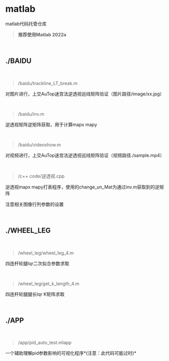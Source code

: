 # matlab
matlab代码托管仓库

> **推荐使用Matlab 2022a**

<br>

## ./BAIDU

<br>

> /baidu/trackline_LT_break.m

对图片进行，上交AuTop迷宫法逆透视巡线矩阵验证（图片路径/image/xx.jpg）  

<br>

> /baidu/inv.m

逆透视矩阵逆矩阵获取，用于计算mapx mapy  

<br>

> /baidu/videoshow.m

对视频进行，上交AuTop迷宫法逆透视巡线矩阵验证（视频路径./sample.mp4）  

<br>

> /c++ code/逆透视.cpp

逆透视mapx mapy打表程序，使用的change_un_Mat为通过inv.m获取到的逆矩阵

注意相关图像行列参数的设置  

<br>

## ./WHEEL_LEG

<br>

> /wheel_leg/wheel_leg_4.m

四连杆轮腿lqr二次拟合参数求取  

<br>

> /wheel_leg/get_k_length_4.m

四连杆轮腿腿长lqr K矩阵求取  

<br>

## ./APP

<br>

> /app/pid_auto_test.mlapp

一个辅助理解pid参数影响的可视化程序*(注意：此代码可能过时)*  





